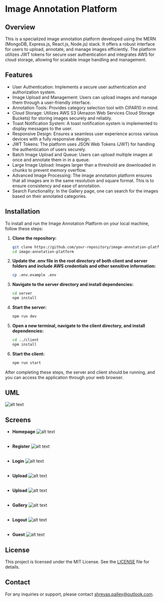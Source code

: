 # Image Annotation Platform

## Overview
This is a specialized image annotation platform developed using the MERN (MongoDB, Express.js, React.js, Node.js) stack. It offers a robust interface for users to upload, annotate, and manage images efficiently. The platform utilizes JWT tokens for secure user authentication and integrates AWS for cloud storage, allowing for scalable image handling and management.

## Features
- User Authentication: Implements a secure user authentication and authorization system.
- Image Upload and Management: Users can upload images and manage them through a user-friendly interface.
- Annotation Tools: Provides category selection tool with CIFAR10 in mind.
- Cloud Storage: Utilizes AWS S3 (Amazon Web Services Cloud Storage Buckets) for storing images securely and reliably.
- Toast Notification System: A toast notification system is implemented to display messages to the user.
- Responsive Design: Ensures a seamless user experience across various devices with a fully responsive design.
- JWT Tokens: The platform uses JSON Web Tokens (JWT) for handling the authentication of users securely.
- Batch Image Upload and Queue: Users can upload multiple images at once and annotate them in in a queue.
- Large Image Upload: Images larger than a threshold are downloaded in chunks to prevent memory overflow.
- Advanced Image Processing: The image annotation platform ensures that all images are in the same resolution and square format. This is to ensure consistency and ease of annotation.
- Search Functionality: In the Gallery page, one can search for the images based on their annotated categories.


## Installation
To install and run the Image Annotation Platform on your local machine, follow these steps:

1. **Clone the repository:**
   ```bash
   git clone https://github.com/your-repository/image-annotation-platform.git
   cd image-annotation-platform
   ```

2. **Update the .env file in the root directory of both client and server folders and include AWS credentials and other sensitive information:**
   ```bash
   cp .env.example .env
   ```

3. **Navigate to the server directory and install dependencies:**
   ```bash
   cd server
   npm install
   ```

4. **Start the server:**
   ```bash
   npm run dev
   ```

5. **Open a new terminal, navigate to the client directory, and install dependencies:**
   ```bash
   cd ../client
   npm install
   ```

6. **Start the client:**
   ```bash
   npm run start
   ```

After completing these steps, the server and client should be running, and you can access the application through your web browser.

## UML
![alt text](screenshots/uml.png)

## Screens
* **Homepage**
![alt text](screenshots/home.png)
<br></br>


* **Register**
![alt text](screenshots/register.png)
<br></br>

* **Login**
![alt text](screenshots/login.png)
<br></br>

* **Upload**
![alt text](screenshots/upload1.png)
<br></br>

* **Upload**
![alt text](screenshots/upload2.png)
<br></br>

* **Gallery**
![alt text](screenshots/gallery.png)
<br></br>

* **Logout**
![alt text](screenshots/logout_home.png)
<br></br>

* **Guest**
![alt text](screenshots/login_home.png)


## License
This project is licensed under the MIT License. See the [LICENSE](LICENSE) file for details.

## Contact
For any inquiries or support, please contact [shreyas.palley@outlook.com](mailto:shreyas.palley@outlook.com).
